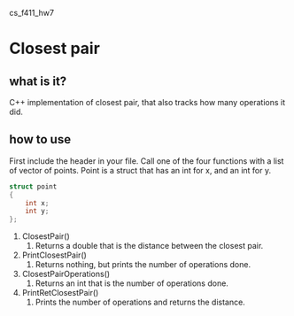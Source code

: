 cs_f411_hw7

# Closest pair
## what is it?
C++ implementation of closest pair, that also tracks how many operations it did.

## how to use
First include the header in your file.
Call one of the four functions with a list of vector of points. 
Point is a struct that has an int for x, and an int for y.
```c++
struct point
{
    int x;
    int y;
};
```
1. ClosestPair()
    1. Returns a double that is the distance between the closest pair.
1. PrintClosestPair()
    1. Returns nothing, but prints the number of operations done.
1. ClosestPairOperations()
    1. Returns an int that is the number of operations done.
1. PrintRetClosestPair()
    1. Prints the number of operations and returns the distance.

